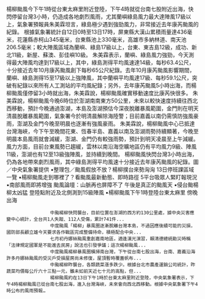 
楊柳颱風今下午1時從台東太麻里附近登陸，下午4時就從台南七股附近出海，快閃停留台灣3小時，仍造成各地劇烈風雨，尤其蘭嶼綠島風力最大達陣風17級以上，氣象署預報員朱美霖坦言，綠島極少遇到強勁風力，非常接近去年康芮颱風的紀錄。
根據氣象署統計自12日0時至13日17時，屏東縣大漢山累積雨量達436毫米，花蓮縣赤柯山345毫米，台東縣池上330毫米，高雄市多納林道、南天池206.5毫米；較大陣風區域為蘭嶼、綠島17級以上，台東、東吉島12級，成功、新北11級，新屋、蘇澳、彭佳嶼10級。
朱美霖表示，蘭嶼、綠島風力強勁，今天測得最大陣風均達到17級以上，其中，綠島測得平均風速達14級，每秒63.4公尺，十分接近去年10月康芮颱風創下每秒65公尺紀錄。去年10月康芮颱風影響期間，蘭嶼、綠島測得15至17級以上強陣風，其中蘭嶼平均風達17級、每秒59.1公尺，突破有紀錄以來所有人工測站的平均風紀錄；另外，去年康芮颱風5小時出海，而楊柳颱風僅停留3小時就出海，朱美霖說，楊柳颱風確實移動速度比康芮快很多。
朱美霖說，楊柳颱風今晚6時位於澎湖南南東方50公里，未來以較快速度持續往西北西移動，預計今晚通過澎湖，本島及澎湖預估今深夜脫離暴風範圍，金門則在明天清晨脫離暴風範圍，氣象署今於明清晨解除海陸警；目前嘉義以南仍需慎防強風豪雨，澎湖及金門今晚至明晨也逐漸有強風豪雨。
朱美霖說，楊柳颱風中心已抵達台灣海峽，今下午至晚間花東、恆春半島、嘉義以南及澎湖雨勢持續顯著，今晚至明晨本島風雨就會減緩，澎湖、金門仍有較強雨勢，預計到明天凌晨至上午減緩。
風力方面，目前台東風勢已趨緩，雲林以南沿海空曠地區仍有平均風力9級、陣風11級，澎湖也有12至13級強陣風，並持續到晚間。
楊柳颱風快閃台灣3小時出海，仍為各地帶來劇烈風雨，其中綠島測得平均風速十分接近去年康芮颱風的紀錄。圖／中央氣象署提供
▪️整理包／颱風假放不放？楊柳撲台來勢洶洶 13日停班課區域一覽
▪️楊柳颱風走到哪裡了？看颱風最新動態、即時路徑 5平台吸眾人緊盯報現況
▪️南部風雨即將增強 颱風論壇：山脈再也屏障不了 午後是真正的颱風天
▪️侵台颱楊柳太凶猛 登陸點附近及北側測到15級陣風
▪️楊柳颱風下午1時登陸台東太麻里 傍晚出海
 

                    中颱楊柳快閃襲台，目前位置在澎湖的西方約130公里處，據中央災害應變中心統計，全台共1人失蹤、112人受傷，累計741件...                  
                    中度颱風「楊柳」暴風圈逐漸脫離台灣本島，不過因應後續可能的災損，國防部長顧立雄今天要求各作戰區完成整備待命，積極配合中央...                  
                    七月初丹娜絲颱風重創嘉南地區，適逢漢光演習，賴清德總統勘災時稱「法律規定國軍是不能進去民房」說法也引發爭議；這次楊柳颱風...                  
                    中度颱風楊柳暴風圈橫掃南台灣，下午從台南七股出海，台南、嘉義沿海許多丹娜絲颱風的受災戶受損屋房尚未修復，屋頂暫時覆蓋帆布...                  
                    中颱楊柳昨襲台，各類蔬菜漲多跌少。根據台北市農產運銷公司統計，昨蔬菜均價每公斤六十三點一元，雖未如前天近七十元的高點，但...                  
                    楊柳颱風約在13日下午1時於台東太麻里附近登陸，中央氣象署表示，下午4時楊柳颱風已從台南七股出海，進入台灣海峽，未來會向西北西移動。根據中央氣象署下午4時公布的風雨預報…                  